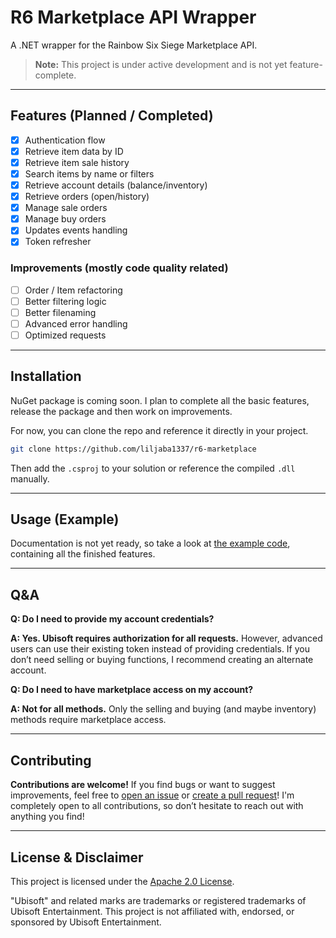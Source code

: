 # R6 Marketplace API Wrapper

A .NET wrapper for the Rainbow Six Siege Marketplace API.  

> **Note:** This project is under active development and is not yet feature-complete.

---

## Features (Planned / Completed)

- [x] Authentication flow
- [x] Retrieve item data by ID
- [x] Retrieve item sale history
- [x] Search items by name or filters
- [x] Retrieve account details (balance/inventory)
- [x] Retrieve orders (open/history)
- [x] Manage sale orders
- [x] Manage buy orders
- [x] Updates events handling
- [x] Token refresher

### Improvements (mostly code quality related)
- [ ] Order / Item refactoring
- [ ] Better filtering logic
- [ ] Better filenaming
- [ ] Advanced error handling
- [ ] Optimized requests

---

## Installation

NuGet package is coming soon. I plan to complete all the basic features, release the package and then work on improvements.

For now, you can clone the repo and reference it directly in your project.

```bash
git clone https://github.com/liljaba1337/r6-marketplace
```
Then add the `.csproj` to your solution or reference the compiled `.dll` manually.

---

## Usage (Example)

Documentation is not yet ready, so take a look at [the example code](https://github.com/liljaba1337/r6-marketplace/blob/master/example/Program.cs), containing all the finished features.

---

## Q&A

**Q: Do I need to provide my account credentials?**

**A: Yes. Ubisoft requires authorization for all requests.**
However, advanced users can use their existing token instead of providing credentials. If you don’t need selling or buying functions, I recommend creating an alternate account.


**Q: Do I need to have marketplace access on my account?**

**A: Not for all methods.**
Only the selling and buying (and maybe inventory) methods require marketplace access.

---

## Contributing

**Contributions are welcome!**
If you find bugs or want to suggest improvements, feel free to [open an issue](https://github.com/liljaba1337/r6-marketplace/issues) or [create a pull request](https://github.com/liljaba1337/r6-marketplace/pulls)! I'm completely open to all contributions, so don’t hesitate to reach out with anything you find!

---

## License & Disclaimer

This project is licensed under the [Apache 2.0 License](https://github.com/liljaba1337/r6-marketplace/blob/master/LICENSE.txt).

"Ubisoft" and related marks are trademarks or registered trademarks of Ubisoft Entertainment. This project is not affiliated with, endorsed, or sponsored by Ubisoft Entertainment.
